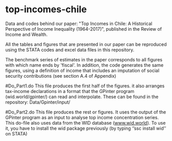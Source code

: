 # top-incomes-chile
Data and codes behind our paper: "Top Incomes in Chile: A Historical Perspective of Income Inequality (1964-2017)",
published in the Review of Income and Wealth.


All the tables and figures that are presented in our paper 
can be reproduced using the STATA codes and excel data files in this repository. 

The benchmark series of estimates in the paper corresponds to all figures with which name ends by 'fiscal'.
In addition, the code generates the same figures, using a definition of income that includes an imputation 
of social security contributions (see section A.4 of Appendix)

#Do_Part1.do 
This file produces the first half of the figures. it also arranges tax-income declarations in a format that 
the GPinter program (wid.world/gpinter/) can read and interpolate. These can be found in the repository: Data/Gpinter/input/

#Do_Part2.do 
This file produces the rest or figures. It uses the output of the GPinter program as an input to analyse top income 
concentration series. This do-file also uses data from the WID database (www.wid.world). To use it, you have to install 
the wid package previously (by typing ‘’ssc install wid’’ on STATA)

